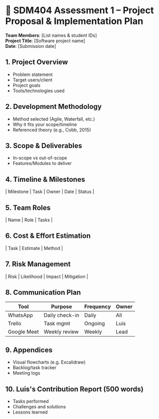 # 🧾 SDM404 Assessment 1 – Project Proposal & Implementation Plan

**Team Members**: [List names & student IDs]  
**Project Title**: [Software project name]  
**Date**: [Submission date]

## 1. Project Overview
- Problem statement
- Target users/client
- Project goals
- Tools/technologies used

## 2. Development Methodology
- Method selected (Agile, Waterfall, etc.)
- Why it fits your scope/timeline
- Referenced theory (e.g., Cobb, 2015)

## 3. Scope & Deliverables
- In-scope vs out-of-scope
- Features/Modules to deliver

## 4. Timeline & Milestones
| Milestone | Task | Owner | Date | Status |

## 5. Team Roles
| Name | Role | Tasks |

## 6. Cost & Effort Estimation
| Task | Estimate | Method |

## 7. Risk Management
| Risk | Likelihood | Impact | Mitigation |

## 8. Communication Plan
| Tool | Purpose | Frequency | Owner |
|------|---------|-----------|-------|
| WhatsApp | Daily check-in | Daily | All |
| Trello | Task mgmt | Ongoing | Luis |
| Google Meet | Weekly review | Weekly | Lead |

## 9. Appendices
- Visual flowcharts (e.g. Excalidraw)
- Backlog/task tracker
- Meeting logs

## 10. Luis's Contribution Report (500 words)
- Tasks performed
- Challenges and solutions
- Lessons learned